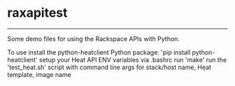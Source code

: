 # raxapitest
----------
Some demo files for using the Rackspace APIs with Python.

To use 
	install the python-heatclient Python package: 'pip install python-heatclient'
	setup your Heat API ENV variables via .bashrc
	run 'make'
        run the 'test_heat.sh' script with command line args for stack/host name, Heat template, image name

